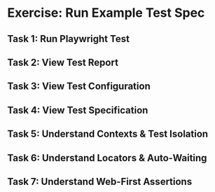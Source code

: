 # Exercise: Run Example Test Spec

## Task 1: Run Playwright Test

## Task 2: View Test Report

## Task 3: View Test Configuration

## Task 4: View Test Specification

## Task 5: Understand Contexts & Test Isolation

## Task 6: Understand Locators & Auto-Waiting

## Task 7: Understand Web-First Assertions
